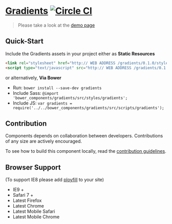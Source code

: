 [Gradients](http://skyglobal.github.io/gradients)  [![Circle CI](https://circleci.com/gh/skyglobal/gradients/tree/master.svg?style=svg)](https://circleci.com/gh/skyglobal/gradients/tree/master)
========================

> Please take a look at the [demo page](http://skyglobal.github.io/gradients)

## Quick-Start

Include the Gradients assets in your project either as **Static Resources**

```html
<link rel="stylesheet" href="http:// WEB ADDRESS /gradients/0.1.0/styles/gradients.min.css" />
<script type="text/javascript" src="http:// WEB ADDRESS /gradients/0.1.0/scripts/gradients.min.js"></script>
```

or alternatively, **Via Bower**

 * Run: `bower install --save-dev gradients`
 * Include Sass: `@import 'bower_components/gradients/src/styles/gradients';`
 * Include JS: `var gradients = require('../../bower_components/gradients/src/scripts/gradients');`

## Contribution

Components depends on collaboration between developers. Contributions of any size are actively encouraged.

To see how to build this component locally, read the [contribution guidelines](CONTRIBUTING.md).

## Browser Support

(To support IE8 please add [ployfill](https://github.com/skyglobal/polyfill) to your site)

 * IE9 +
 * Safari 7 +
 * Latest Firefox
 * Latest Chrome
 * Latest Mobile Safari
 * Latest Mobile Chrome

